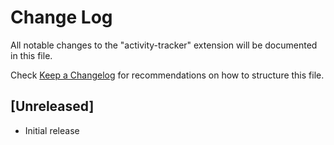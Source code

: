 # Change Log

All notable changes to the "activity-tracker" extension will be documented in this file.

Check [Keep a Changelog](http://keepachangelog.com/) for recommendations on how to structure this file.

## [Unreleased]

- Initial release